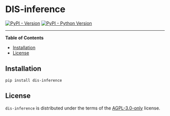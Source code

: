# DIS-inference

[![PyPI - Version](https://img.shields.io/pypi/v/dis-inference.svg)](https://pypi.org/project/dis-inference)
[![PyPI - Python Version](https://img.shields.io/pypi/pyversions/dis-inference.svg)](https://pypi.org/project/dis-inference)

-----

**Table of Contents**

- [Installation](#installation)
- [License](#license)

## Installation

```console
pip install dis-inference
```

## License

`dis-inference` is distributed under the terms of the [AGPL-3.0-only](https://spdx.org/licenses/AGPL-3.0-only.html) license.
